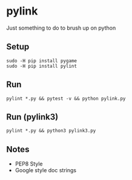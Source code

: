 # pylink
Just something to do to brush up on python


## Setup
```
sudo -H pip install pygame
sudo -H pip install pylint
```

## Run
```
pylint *.py && pytest -v && python pylink.py
```

## Run (pylink3)
```
pylint *.py && python3 pylink3.py
```

## Notes
- PEP8 Style
- Google style doc strings
